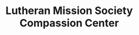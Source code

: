 ---
title: "Lutheran Mission Society Compassion Center"
url: /bel-air/lutheran-mission-society-compassion-center/
shop: Gebrauchtwaren
---
